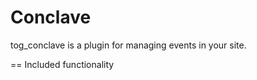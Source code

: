 Conclave
=========

tog_conclave is a plugin for managing events in your site.


== Included functionality



